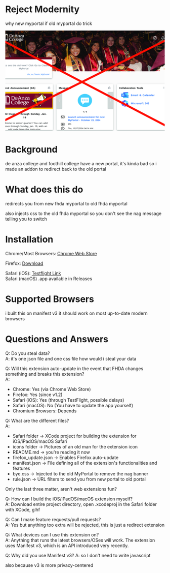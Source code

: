# Reject Modernity
why new myportal if old myportal do trick

<img src="/assets/no.jpg" height="50%"/>

# Background
de anza college and foothill college have a new portal, it's kinda bad so i made an addon to redirect back to the old portal

# What does this do
redirects you from new fhda myportal to old fhda myportal

also injects css to the old fhda myportal so you don't see the nag message telling you to switch

# Installation
Chrome/Most Browsers: [Chrome Web Store](https://chromewebstore.google.com/detail/reject-modernity-fhda-myp/dncldecedaaiofbaepaocnadgfmmacnl)

Firefox: [Download](https://github.com/RyanCheddar/fhda-old-myportal-redirect/releases/download/yay/firefox.xpi)

Safari (iOS): [Testflight Link](https://testflight.apple.com/join/rQJw3qjX)  
Safari (macOS) .app available in Releases

# Supported Browsers
i built this on manifest v3 it should work on most up-to-date modern browsers

# Questions and Answers
Q: Do you steal data?  
A: it's one json file and one css file how would i steal your data

Q: Will this extension auto-update in the event that FHDA changes something and breaks this extension?  
A:
- Chrome: Yes (via Chrome Web Store)
- Firefox: Yes (since v1.2)
- Safari (iOS): Yes (through TestFlight, possible delays)
- Safari (macOS): No (You have to update the app yourself)
- Chromium Browsers: Depends

Q: What are the different files?  
A:
- Safari folder -> XCode project for building the extension for iOS/iPadOS/macOS Safari
- icons folder -> Pictures of an old man for the extension icon
- README.md -> you're reading it now
- firefox_update.json -> Enables Firefox auto-update
- manifest.json -> File defining all of the extension's functionalities and features
- bye.css -> Injected to the old MyPortal to remove the nag banner
- rule.json -> URL filters to send you from new portal to old portal

Only the last three matter, aren't web extensions fun?

Q: How can I build the iOS/iPadOS/macOS extension myself?  
A: Download entire project directory, open .xcodeproj in the Safari folder with XCode, glhf

Q: Can I make feature requests/pull requests?  
A: Yes but anything too extra will be rejected, this is just a redirect extension

Q: What devices can I use this extension on?  
A: Anything that runs the latest browsers/OSes will work. The extension uses Manifest v3, which is an API introduced very recently. 

Q: Why did you use Manifest v3?
A: so I don't need to write javascript

also because v3 is more privacy-centered
